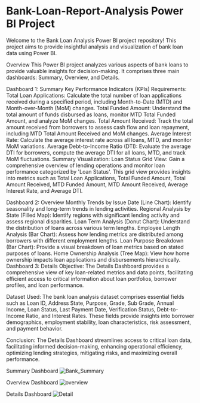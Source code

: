 # Bank-Loan-Report-Analysis Power BI Project

Welcome to the Bank Loan Analysis Power BI project repository! This project aims to provide insightful analysis and visualization of bank loan data using Power BI.

Overview
This Power BI project analyzes various aspects of bank loans to provide valuable insights for decision-making. It comprises three main dashboards: Summary, Overview, and Details.

Dashboard 1: Summary
Key Performance Indicators (KPIs) Requirements:
Total Loan Applications: Calculate the total number of loan applications received during a specified period, including Month-to-Date (MTD) and Month-over-Month (MoM) changes.
Total Funded Amount: Understand the total amount of funds disbursed as loans, monitor MTD Total Funded Amount, and analyze MoM changes.
Total Amount Received: Track the total amount received from borrowers to assess cash flow and loan repayment, including MTD Total Amount Received and MoM changes.
Average Interest Rate: Calculate the average interest rate across all loans, MTD, and monitor MoM variations.
Average Debt-to-Income Ratio (DTI): Evaluate the average DTI for borrowers, compute the average DTI for all loans, MTD, and track MoM fluctuations.
Summary Visualization:
Loan Status Grid View: Gain a comprehensive overview of lending operations and monitor loan performance categorized by 'Loan Status'. This grid view provides insights into metrics such as Total Loan Applications, Total Funded Amount, Total Amount Received, MTD Funded Amount, MTD Amount Received, Average Interest Rate, and Average DTI.

Dashboard 2: Overview
Monthly Trends by Issue Date (Line Chart): Identify seasonality and long-term trends in lending activities.
Regional Analysis by State (Filled Map): Identify regions with significant lending activity and assess regional disparities.
Loan Term Analysis (Donut Chart): Understand the distribution of loans across various term lengths.
Employee Length Analysis (Bar Chart): Assess how lending metrics are distributed among borrowers with different employment lengths.
Loan Purpose Breakdown (Bar Chart): Provide a visual breakdown of loan metrics based on stated purposes of loans.
Home Ownership Analysis (Tree Map): View how home ownership impacts loan applications and disbursements hierarchically.
Dashboard 3: Details
Objective:
The Details Dashboard provides a comprehensive view of key loan-related metrics and data points, facilitating efficient access to critical information about loan portfolios, borrower profiles, and loan performance.

Dataset Used:
The bank loan analysis dataset comprises essential fields such as Loan ID, Address State, Purpose, Grade, Sub Grade, Annual Income, Loan Status, Last Payment Date, Verification Status, Debt-to-Income Ratio, and Interest Rates. These fields provide insights into borrower demographics, employment stability, loan characteristics, risk assessment, and payment behavior.

Conclusion:
The Details Dashboard streamlines access to critical loan data, facilitating informed decision-making, enhancing operational efficiency, optimizing lending strategies, mitigating risks, and maximizing overall performance.

Summary Dashboard
![Bank_Summary](https://github.com/user-attachments/assets/3a4a21d1-6771-4ba1-9d42-72ab753df698)

Overview Dashboard
![overview](https://github.com/user-attachments/assets/4fd05ee9-d619-4b2b-ba36-983359e2a819)

Details Dashboard
![Detail](https://github.com/user-attachments/assets/1904681e-2aca-4b57-b741-27f3d856fba3)


